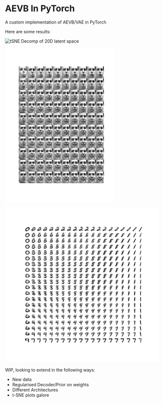 # AEVB In PyTorch

A custom implementation of AEVB/VAE in PyTorch

Here are some results:

<img src="./Images/tSNE_20D.png =300x" alt="tSNE Decomp of 20D latent space" style="width: 200px;"/>

![Frey Face](Images/Frey.png?raw=true "Interpolation Plot: Frey")

![MNIST](Images/MNIST.png?raw=true "Interpolation Plot: MNIST")


WIP, looking to extend in the following ways:
* New data
* Regularised Decoder/Prior on weights
* Different Architectures
* t-SNE plots galore
